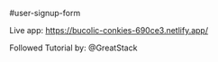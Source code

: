 #user-signup-form

Live app: https://bucolic-conkies-690ce3.netlify.app/

Followed Tutorial by: @GreatStack
